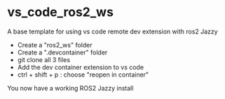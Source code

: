 # vs_code_ros2_ws
A base template for using vs code remote dev extension with ros2 Jazzy


- Create a "ros2_ws" folder
- Create a ".devcontainer" folder
- git clone all 3 files
- Add the dev container extension to vs code
- ctrl + shift + p : choose "reopen in container"

You now have a working ROS2 Jazzy install 
